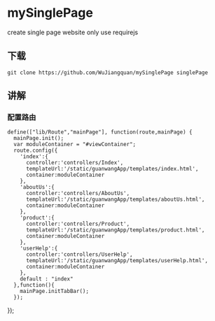 # mySinglePage
create single page website only use requirejs
## 下载
`git clone https://github.com/WuJiangquan/mySinglePage singlePage`

## 讲解
### 配置路由
    define(["lib/Route","mainPage"], function(route,mainPage) {
      mainPage.init();
      var moduleContainer = "#viewContainer";
      route.config({
        'index':{
          controller:'controllers/Index',
          templateUrl:'/static/guanwangApp/templates/index.html',
          container:moduleContainer
        },
        'aboutUs':{
          controller:'controllers/AboutUs',
          templateUrl:'/static/guanwangApp/templates/aboutUs.html',
          container:moduleContainer
        },
        'product':{
          controller:'controllers/Product',
          templateUrl:'/static/guanwangApp/templates/product.html',
          container:moduleContainer
        },
        'userHelp':{
          controller:'controllers/UserHelp',
          templateUrl:'/static/guanwangApp/templates/userHelp.html',
          container:moduleContainer
        },
        default : "index"
      },function(){
        mainPage.initTabBar();
      });
  });

